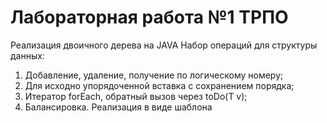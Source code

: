 # Лабораторная работа №1 ТРПО
Реализация двоичного дерева на JAVA
Набор операций для структуры данных:
1) Добавление, удаление, получение по логическому номеру;
2) Для исходно упорядоченной вставка с сохранением порядка;
3) Итератор forEach, обратный вызов через toDo(T v);
4) Балансировка.
Реализация в виде шаблона

